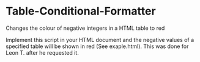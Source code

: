 # Table-Conditional-Formatter
Changes the colour of negative integers in a HTML table to red

Implement this script in your HTML document and the negative values of a specified table will be shown in red (See exaple.html).
This was done for Leon T. after he requested it.
